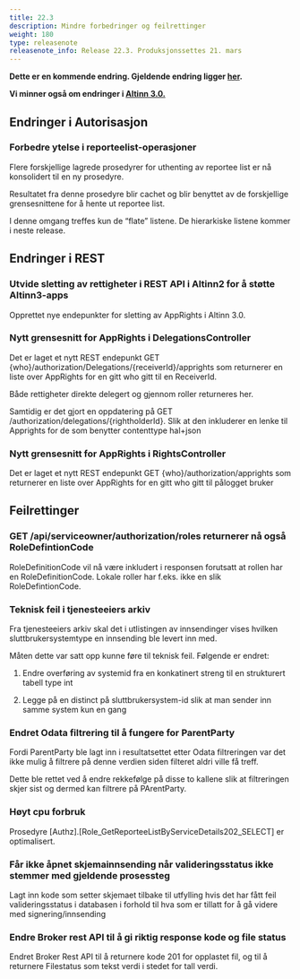 ```yaml
---
title: 22.3
description: Mindre forbedringer og feilrettinger
weight: 180
type: releasenote
releasenote_info: Release 22.3. Produksjonssettes 21. mars
---
```


**Dette er en kommende endring. Gjeldende endring ligger [her](../22-2).**

**Vi minner også om endringer i [Altinn 3.0.](https://github.com/Altinn/altinn-studio/releases)**

## Endringer i Autorisasjon

### Forbedre ytelse i reporteelist-operasjoner

Flere forskjellige lagrede prosedyrer for uthenting av reportee list er nå konsolidert til en ny prosedyre. 

Resultatet fra denne prosedyre blir cachet og blir benyttet av de forskjellige grensesnittene for å hente ut reportee list. 

I denne omgang treffes kun de “flate” listene. De hierarkiske listene kommer i neste release.

## Endringer i REST

### Utvide sletting av rettigheter i REST API i Altinn2 for å støtte Altinn3-apps

Opprettet nye endepunkter for sletting av AppRights i Altinn 3.0.

### Nytt grensesnitt for AppRights i DelegationsController

Det er laget et nytt REST endepunkt GET {who}/authorization/Delegations/{receiverId}/apprights som returnerer en liste over AppRights for en gitt who gitt til en ReceiverId.

Både rettigheter direkte delegert og gjennom roller returneres her. 

Samtidig er det gjort en oppdatering på GET /authorization/delegations/{rightholderId}. Slik at den inkluderer en lenke til Apprights for de som benytter contenttype hal+json

### Nytt grensesnitt for AppRights i RightsController

Det er laget et nytt REST endepunkt GET {who}/authorization/apprights som returnerer en liste over AppRights for en gitt who gitt til pålogget bruker


## Feilrettinger

### GET /api/serviceowner/authorization/roles returnerer nå også RoleDefintionCode

RoleDefinitionCode vil nå være inkludert i responsen forutsatt at rollen har en RoleDefinitionCode. Lokale roller har f.eks. ikke en slik RoleDefintionCode.

### Teknisk feil i tjenesteeiers arkiv

Fra tjenesteeiers arkiv skal det i utlistingen av innsendinger vises hvilken sluttbrukersystemtype en innsending ble levert inn med.

Måten dette var satt opp kunne føre til teknisk feil. Følgende er endret:

1.  Endre overføring av systemid fra en konkatinert streng til en strukturert tabell type int

2.  Legge på en distinct på sluttbrukersystem-id slik at man sender inn samme system kun en gang

### Endret Odata filtrering til å fungere for ParentParty

Fordi ParentParty ble lagt inn i resultatsettet etter Odata filtreringen var det ikke mulig å filtrere på denne verdien siden filteret aldri ville få treff. 

Dette ble rettet ved å endre rekkefølge på disse to kallene slik at filtreringen skjer sist og dermed kan filtrere på PArentParty.

### Høyt cpu forbruk 

Prosedyre [Authz].[Role_GetReporteeListByServiceDetails202_SELECT] er optimalisert.

### Får ikke åpnet skjemainnsending når valideringsstatus ikke stemmer med gjeldende prosessteg

Lagt inn kode som setter skjemaet tilbake til utfylling hvis det har fått feil valideringsstatus i databasen i forhold til hva som er tillatt for å gå videre med signering/innsending

### Endre Broker rest API til å gi riktig response kode og file status

Endret Broker Rest API til å returnere kode 201 for opplastet fil, og til å returnere Filestatus som tekst verdi i stedet for tall verdi.




